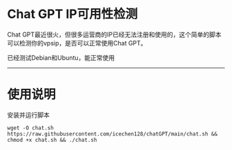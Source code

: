 # Chat GPT IP可用性检测
Chat GPT最近很火，但很多运营商的IP已经无法注册和使用的，这个简单的脚本可以检测你的vpsip，是否可以正常使用Chat GPT。

已经测试Debian和Ubuntu，能正常使用
***

# 使用说明

安装并运行脚本

	wget -O chat.sh https://raw.githubusercontent.com/icechen128/chatGPT/main/chat.sh && chmod +x chat.sh && ./chat.sh
